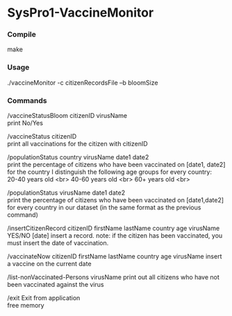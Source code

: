 # SysPro1-VaccineMonitor

<p><h3>Compile</h3></p>
make

<h3><p>Usage</h3></p>
./vaccineMonitor -c citizenRecordsFile –b bloomSize

 
<h3><p>Commands</h3></p>

<p>/vaccineStatusBloom citizenID virusName <br/>
print No/Yes</p>

/vaccineStatus citizenID  </br>
print all vaccinations for the citizen with citizenID

/populationStatus country virusName date1 date2 </br>
print the percentage  of citizens who have been vaccinated on [date1, date2] for the country
Ι distinguish the following age groups for every country: </br>
20-40 years old <br\>
40-60 years old <br\>
60+ years old <br\>


/populationStatus virusName date1 date2 <br/>
print the percentage of citizens who have been vaccinated on [date1,date2] for every country in our dataset (in the same format as the previous command)

/insertCitizenRecord citizenID firstName lastName country age virusName YES/NO [date]
insert a record. 
note: if the citizen has been vaccinated, you must insert the date of vaccination.

/vaccinateNow citizenID firstName lastName country age virusName
insert a vaccine on the current date

/list-nonVaccinated-Persons virusName
print out all citizens who have not been vaccinated against the virus

/exit
Exit from application </br>
free memory
